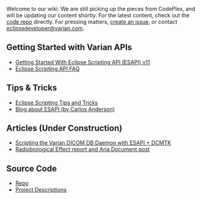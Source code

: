 Welcome to our wiki. We are still picking up the pieces from CodePlex, and will be updating our content shortly. For the latest content, check out the [code repo](https://github.com/VarianAPIs/samples) directly. For pressing matters, [create an issue](https://github.com/VarianAPIs/samples/issues/new), or contact [eclipsedeveloper@varian.com](mailto:eclipsedeveloper@varian.com).

## Getting Started with Varian APIs
* [Getting Started With Eclipse Scripting API (ESAPI) v11](Getting-Started-With-Eclipse-Scripting-API-(ESAPI)-v11)
* [Eclipse Scripting API FAQ](Eclipse-Scripting-API-FAQ)

## Tips & Tricks
* [Eclipse Scripting Tips and Tricks](Eclipse-Scripting-Tips-and-Tricks)
* [Blog about ESAPI (by Carlos Anderson)](http://www.carlosjanderson.com)

## Articles (Under Construction)
* [Scripting the Varian DICOM DB Daemon with ESAPI + DCMTK](Scripting-the-Varian-DICOM-DB-Daemon-with-ESAPI)
* [Radiobiological Effect report and Aria Document post](Radiobiological-Effect-report-and-Aria-Document-post)

## Source Code
* [Repo](https://github.com/VarianAPIs/samples)
* [Project Descriptions](Project-Descriptions)
